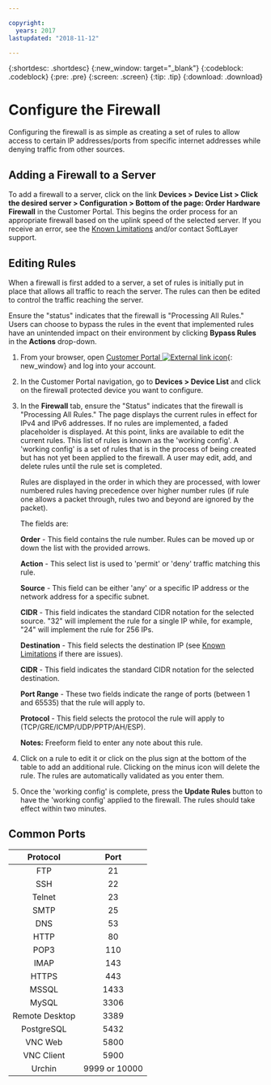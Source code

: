 ```yaml
---

copyright:
  years: 2017
lastupdated: "2018-11-12"

---
```


{:shortdesc: .shortdesc}
{:new_window: target="_blank"}
{:codeblock: .codeblock}
{:pre: .pre}
{:screen: .screen}
{:tip: .tip}
{:download: .download}

# Configure the Firewall

Configuring the firewall is as simple as creating a set of rules to allow access to certain IP addresses/ports from specific internet addresses while denying traffic from other sources.

## Adding a Firewall to a Server

To add a firewall to a server, click on the link **Devices > Device List > Click the desired server > Configuration > Bottom of the page: Order Hardware Firewall** in the Customer Portal. This begins the order process for an appropriate firewall based on the uplink speed of the selected server. If you receive an error, see the [Known Limitations](known-limitations.html) and/or contact SoftLayer support.

## Editing Rules

When a firewall is first added to a server, a set of rules is initially put in place that allows all traffic to reach the server. The rules can then be edited to control the traffic reaching the server.

Ensure the "status" indicates that the firewall is "Processing All Rules." Users can choose to bypass the rules in the event that implemented rules have an unintended impact on their environment by clicking **Bypass Rules** in the **Actions** drop-down.

1. From your browser, open  [Customer Portal ![External link icon](../../icons/launch-glyph.svg "External link icon")](https://control.softlayer.com/){: new_window} and log into your account.
2. In the Customer Portal navigation, go to **Devices > Device List** and click on the firewall protected device you want to configure.
3. In the **Firewall** tab, ensure the "Status" indicates that the firewall is "Processing All Rules."  The page displays the current rules in effect for IPv4 and IPv6 addresses. If no rules are implemented, a faded placeholder is displayed. At this point, links are available to edit the current rules.  This list of rules is known as the 'working config'. A 'working config' is a set of rules that is in the process of being created but has not yet been applied to the firewall. A user may edit, add, and delete rules until the rule set is completed. 

     Rules are displayed in the order in which they are processed, with lower numbered rules having precedence over higher 
     number rules (if rule one allows a packet through, rules two and beyond are ignored by the packet).
     
     The fields are:

      **Order** - This field contains the rule number.  Rules can be moved up or down the list with the provided arrows.
      
      **Action** - This select list is used to 'permit' or 'deny' traffic matching this rule.
      
      **Source** - This field can be either 'any' or a specific IP address or the network address for a specific subnet.
      
      **CIDR** - This field indicates the standard CIDR notation for the selected source. "32" will implement the rule for a 
      single IP while, for example, "24" will implement the rule for 256 IPs.
      
      **Destination** - This field selects the destination IP (see [Known Limitations](known-limitations.html) if there are 
      issues).
      
      **CIDR** - This field indicates the standard CIDR notation for the selected destination.
      
      **Port Range** - These two fields indicate the range of ports (between 1 and 65535) that the rule will apply to.
      
      **Protocol** - This field selects the protocol the rule will apply to (TCP/GRE/ICMP/UDP/PPTP/AH/ESP).
      
      **Notes:** Freeform field to enter any note about this rule.

4. Click on a rule to edit it or click on the plus sign at the bottom of the table to add an additional rule. Clicking on the minus icon will delete the rule. The rules are automatically validated as you enter them.
5. Once the 'working config' is complete, press the **Update Rules** button to have the 'working config' applied to the firewall. The rules should take effect within two minutes.

## Common Ports

| Protocol | Port |
| :-----: | :-----: |
| FTP | 21 |
| SSH | 22 |
| Telnet | 23 |
| SMTP | 25 |
| DNS | 53 |
| HTTP | 80 |
| POP3 | 110 |
| IMAP | 143 |
| HTTPS | 443 |
| MSSQL | 1433 |
| MySQL | 3306 |
| Remote Desktop | 3389 |
| PostgreSQL | 5432 |
| VNC Web | 5800 |
| VNC Client | 5900 |
| Urchin | 9999 or 10000 ||

    
